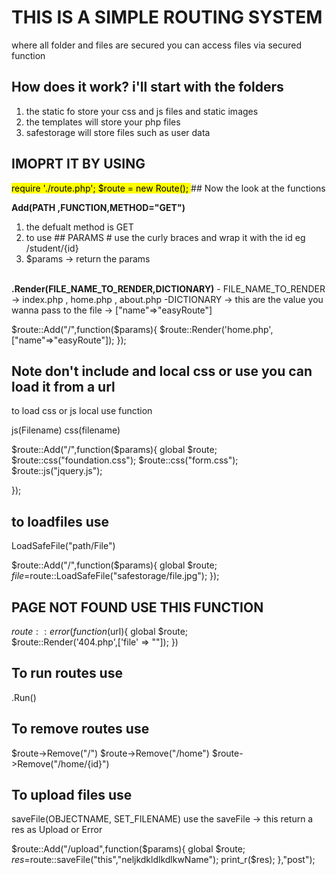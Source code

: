 # THIS IS A SIMPLE ROUTING SYSTEM

where all folder and files are secured
you can access files via secured function

## How does it work? i'll start with the folders

<ol>
    <li>the static fo store your css and js files and static images</li>
    <li>the templates will store your php files</li>
    <li>safestorage will store  files such as user data</li>
</ol>

## IMOPRT IT  BY USING

  <mark>
    require './route.php';
  $route = new Route();

  </mark>
## Now the look at the functions

<b>Add(PATH ,FUNCTION,METHOD="GET")</b>
    <ol>
        <li>the defualt method is GET</li>
        <li>to use ## PARAMS # use the curly braces and wrap it with the id eg /student/{id}</li>
        <li> $params -> return the params</li>  
    </ol>

<b>.Render(FILE_NAME_TO_RENDER,DICTIONARY)</b>
     - FILE_NAME_TO_RENDER -> index.php , home.php , about.php
     -DICTIONARY -> this are the value you wanna pass to the file -> ["name"=>"easyRoute"]

$route::Add("/",function($params){
    $route::Render('home.php', ["name"=>"easyRoute"]);
});

## Note don't include and local css or use you can load it from a url

to load css or js local  use  function

js(Filename)
css(filename)

$route::Add("/",function($params){
    global $route;
    $route::css("foundation.css");
    $route::css("form.css");
    $route::js("jquery.js");

});

## to loadfiles use

LoadSafeFile("path/File")

$route::Add("/",function($params){
    global $route;
    $file=$route::LoadSafeFile("safestorage/file.jpg");
});

## PAGE NOT FOUND USE THIS FUNCTION

$route::error(function($url){
    global $route;    
    $route::Render('404.php',['file' => ""]);
})

## To run routes use

.Run()

## To remove routes use

 $route->Remove("/")
 $route->Remove("/home")
 $route->Remove("/home/{id}")

## To upload files use

 saveFile(OBJECTNAME, SET_FILENAME)
 use  the saveFile -> this return a res as Upload or Error

 $route::Add("/upload",function($params){
    global $route;
     $res=$route::saveFile("this","neljkdkldlkdlkwName");
     print_r($res);
},"post");


##  <h1>  </h1>